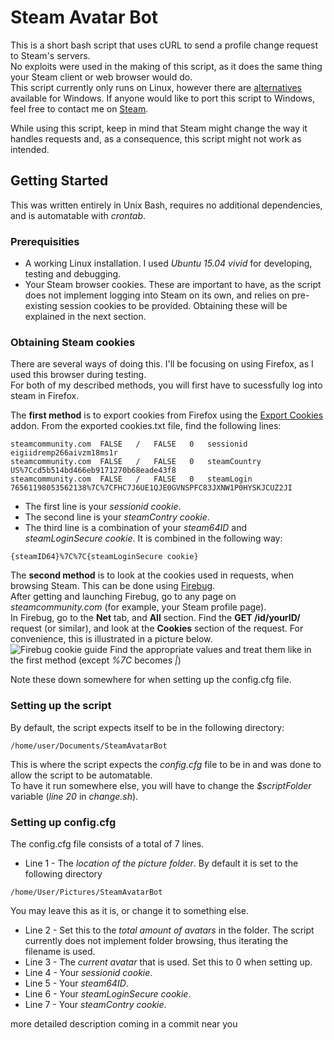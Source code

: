 # Steam Avatar Bot
This is a short bash script that uses cURL to send a profile change request to Steam's servers.   
No exploits were used in the making of this script, as it does the same thing your Steam client or web browser would do.  
This script currently only runs on Linux, however there are [alternatives](https://github.com/Leystryku/steamavatarchange) available for Windows. If anyone would like to port this script to Windows, feel free to contact me on [Steam](http://steamcommunity.com/id/Andriux/).  

While using this script, keep in mind that Steam might change the way it handles requests and, as a consequence, this script might not work as intended.

## Getting Started
This was written entirely in Unix Bash, requires no additional dependencies, and is automatable with *crontab*.

### Prerequisities
* A working Linux installation. I used *Ubuntu 15.04 vivid* for developing, testing and debugging.
* Your Steam browser cookies. These are important to have, as the script does not implement logging into Steam on its own, and relies on pre-existing session cookies to be provided. Obtaining these will be explained in the next section.

### Obtaining Steam cookies
There are several ways of doing this. I'll be focusing on using Firefox, as I used this browser during testing.  
For both of my described methods, you will first have to sucessfully log into steam in Firefox.  
  
The **first method** is to export cookies from Firefox using the [Export Cookies](https://addons.mozilla.org/en-US/firefox/addon/export-cookies/) addon. From the exported cookies.txt file, find the following lines:
```
steamcommunity.com	FALSE	/	FALSE	0	sessionid	eigiidremp266aivzm18ms1r
steamcommunity.com	FALSE	/	FALSE	0	steamCountry	US%7Ccd5b514bd466eb9171270b68eade43f8
steamcommunity.com	FALSE	/	FALSE	0	steamLogin	76561198053562138%7C%7CFHC7J6UE1QJE0GVNSPFC83JXNW1P0HYSKJCUZ2JI
```
* The first line is your *sessionid cookie*.  
* The second line is your *steamContry cookie*.  
* The third line is a combination of your *steam64ID* and *steamLoginSecure cookie*. It is combined in the following way:
```
{steamID64}%7C%7C{steamLoginSecure cookie}
```
  
The **second method** is to look at the cookies used in requests, when browsing Steam. This can be done using [Firebug](https://getfirebug.com/).  
After getting and launching Firebug, go to any page on *steamcommunity.com* (for example, your Steam profile page).  
In Firebug, go to the **Net** tab, and **All** section. Find the **GET /id/yourID/** request (or similar), and look at the **Cookies** section of the request. For convenience, this is illustrated in a picture below.  
![Firebug cookie guide](http://i.imgur.com/VqSffu0.png)
Find the appropriate values and treat them like in the first method (except *%7C* becomes *|*)  
  
Note these down somewhere for when setting up the config.cfg file.

### Setting up the script
By default, the script expects itself to be in the following directory:
```
/home/user/Documents/SteamAvatarBot
```
This is where the script expects the *config.cfg* file to be in and was done to allow the script to be automatable.  
To have it run somewhere else, you will have to change the *$scriptFolder* variable (*line 20* in *change.sh*).

### Setting up config.cfg
The config.cfg file consists of a total of 7 lines.
* Line 1 - The *location of the picture folder*. By default it is set to the following directory
```
/home/User/Pictures/SteamAvatarBot
```
You may leave this as it is, or change it to something else.
* Line 2 - Set this to the *total amount of avatars* in the folder. The script currently does not implement folder browsing, thus iterating the filename is used.
* Line 3 - The *current avatar* that is used. Set this to 0 when setting up.
* Line 4 - Your *sessionid cookie*.
* Line 5 - Your *steam64ID*.
* Line 6 - Your *steamLoginSecure cookie*. 
* Line 7 - Your *steamContry cookie*.


more detailed description coming in a commit near you